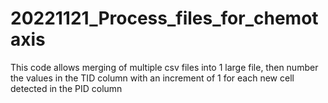 # 20221121_Process_files_for_chemotaxis
This code allows merging of multiple csv files into 1 large file, then number the values in the TID column with an increment of 1 for each new cell detected in the PID column
